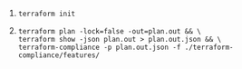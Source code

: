 1. `terraform init`

2.  ```
    terraform plan -lock=false -out=plan.out && \
    terraform show -json plan.out > plan.out.json && \
    terraform-compliance -p plan.out.json -f ./terraform-compliance/features/
    ```
